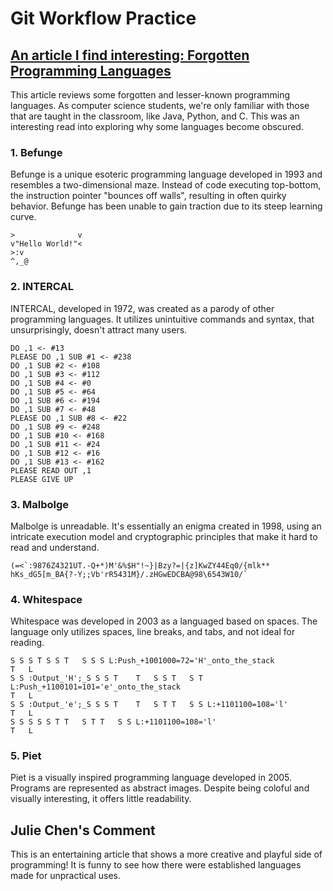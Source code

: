 # Git Workflow Practice
## [An article I find interesting: Forgotten Programming Languages](https://dev.to/idurar/unearthing-the-forgotten-lesser-known-and-unused-programming-languages-4fdn)

This article reviews some forgotten and lesser-known programming languages. As computer science students, we're only familiar with those that are taught in the classroom, like Java, Python, and C. This was an interesting read into exploring why some languages become obscured.

### 1. Befunge
Befunge is a unique esoteric programming language developed in 1993 and resembles a two-dimensional maze. Instead of code executing top-bottom, the instruction pointer "bounces off walls", resulting in often quirky behavior. Befunge has been unable to gain traction due to its steep learning curve.
```
>              v
v"Hello World!"<
>:v
^,_@

```
### 2. INTERCAL
INTERCAL, developed in 1972, was created as a parody of other programming languages. It utilizes unintuitive commands and syntax, that unsurprisingly, doesn't attract many users.

```
DO ,1 <- #13
PLEASE DO ,1 SUB #1 <- #238
DO ,1 SUB #2 <- #108
DO ,1 SUB #3 <- #112
DO ,1 SUB #4 <- #0
DO ,1 SUB #5 <- #64
DO ,1 SUB #6 <- #194
DO ,1 SUB #7 <- #48
PLEASE DO ,1 SUB #8 <- #22
DO ,1 SUB #9 <- #248
DO ,1 SUB #10 <- #168
DO ,1 SUB #11 <- #24
DO ,1 SUB #12 <- #16
DO ,1 SUB #13 <- #162
PLEASE READ OUT ,1
PLEASE GIVE UP
```
### 3. Malbolge
Malbolge is unreadable. It's essentially an enigma created in 1998, using an intricate execution model and cryptographic principles that make it hard to read and understand.

```
(=<`:9876Z4321UT.-Q+*)M'&%$H"!~}|Bzy?=|{z]KwZY44Eq0/{mlk**
hKs_dG5[m_BA{?-Y;;Vb'rR5431M}/.zHGwEDCBA@98\6543W10/`
```
### 4. Whitespace
Whitespace was developed in 2003 as a languaged based on spaces. The language only utilizes spaces, line breaks, and tabs, and not ideal for reading.
```
S S S T S S T   S S S L:Push_+1001000=72='H'_onto_the_stack
T   L
S S :Output_'H';_S S S T    T   S S T   S T L:Push_+1100101=101='e'_onto_the_stack
T   L
S S :Output_'e';_S S S T    T   S T T   S S L:+1101100=108='l'
T   L
S S S S S T T   S T T   S S L:+1101100=108='l'
T   L
```
### 5.  Piet
Piet is a visually inspired programming language developed in 2005. Programs are represented as abstract images. Despite being coloful and visually interesting, it offers little readability.      

## Julie Chen's Comment
This is an entertaining article that shows a more creative and playful side of programming! It is funny to see how there were established languages made for unpractical uses.